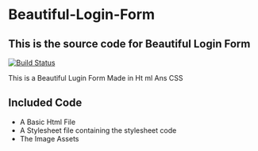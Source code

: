 # Beautiful-Login-Form
## This is the source code for Beautiful Login Form

[![Build Status](https://travis-ci.org/joemccann/dillinger.svg?branch=master)](https://github.com/CoastyHyperSphere/Beautiful-Login-Form)

This is a Beautiful Lugin Form Made in Ht ml Ans CSS 
## Included Code

- A Basic Html File
- A Stylesheet file containing the stylesheet code
- The Image Assets
